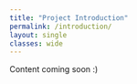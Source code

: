 ```yaml
---
title: "Project Introduction" 
permalink: /introduction/
layout: single
classes: wide
---
```


Content coming soon :)
